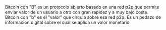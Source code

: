 Bitcoin con "B" es un protocolo abierto basado en una red p2p que permite enviar valor de un usuario a otro con gran rapidez y a muy bajo coste.
Bitcoin con "b" es el "valor" que circula sobre esa red p2p. Es un pedazo de informacion digital sobre el cual se aplica un valor monetario.
